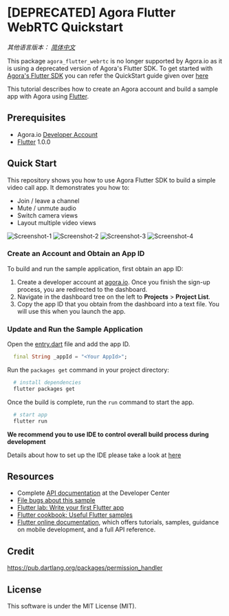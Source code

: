 # [DEPRECATED] Agora Flutter WebRTC Quickstart 

*其他语言版本： [简体中文](README.zh.md)*

This package `agora_flutter_webrtc` is no longer supported by Agora.io as it is using a deprecated version of Agora's Flutter SDK. To get started with [Agora's Flutter SDK](https://pub.dev/packages/agora_rtc_engine) you can refer the QuickStart guide given over [here](https://github.com/AgoraIO-Community/Agora-Flutter-Quickstart)

This tutorial describes how to create an Agora account and build a sample app with Agora using [Flutter](https://flutter.io/).

## Prerequisites
- Agora.io [Developer Account](https://dashboard.agora.io/signin/)
- [Flutter](https://flutter.io/) 1.0.0

## Quick Start
This repository shows you how to use Agora Flutter SDK to build a simple video call app. It demonstrates you how to:

- Join / leave a channel
- Mute / unmute audio
- Switch camera views
- Layout multiple video views

![Screenshot-1](screen-shoot1.jpeg)
![Screenshot-2](screen-shoot2.jpeg)
![Screenshot-3](screen-shoot3.jpeg)
![Screenshot-4](screen-shoot4.jpeg)


### Create an Account and Obtain an App ID
To build and run the sample application, first obtain an app ID: 

1. Create a developer account at [agora.io](https://dashboard.agora.io/signin/). Once you finish the sign-up process, you are redirected to the dashboard.
2. Navigate in the dashboard tree on the left to **Projects** > **Project List**.
3. Copy the app ID that you obtain from the dashboard into a text file. You will use this when you launch the app.

### Update and Run the Sample Application

Open the [entry.dart](lib/pages/entry.dart) file and add the app ID.

```dart
  final String _appId = "<Your AppId>";
```

Run the `packages get` command in your project directory:

```bash  
  # install dependencies
  flutter packages get
```

Once the build is complete, run the `run` command to start the app.

```bash
  # start app
  flutter run
```

**We recommend you to use IDE to control overall build process during development**

Details about how to set up the IDE please take a look at [here](https://flutter.io/docs/get-started/editor?tab=vscode)

## Resources
* Complete [API documentation](https://docs.agora.io/en/) at the Developer Center
* [File bugs about this sample](https://github.com/AgoraIO-Community/Agora-Flutter-Quickstart/issues)
* [Flutter lab: Write your first Flutter app](https://flutter.io/docs/get-started/codelab)
* [Flutter cookbook: Useful Flutter samples](https://flutter.io/docs/cookbook)
* [Flutter online documentation](https://flutter.io/docs), which offers tutorials, samples, guidance on mobile development, and a full API reference.

## Credit
https://pub.dartlang.org/packages/permission_handler

## License
This software is under the MIT License (MIT).
